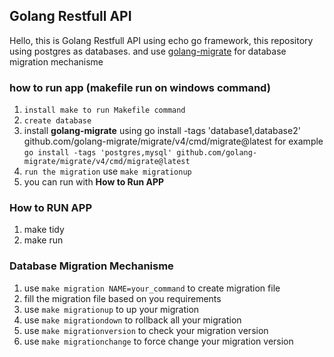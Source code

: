## Golang Restfull API

Hello, this is Golang Restfull API using echo go framework, this repository using postgres as databases. and use [golang-migrate](https://github.com/golang-migrate/migrate/tree/master/database/postgres) for database migration mechanisme

### how to run app (makefile run on windows command)
1. `install make to run Makefile command` 
2. `create database`
3. install **golang-migrate** using go install -tags 'database1,database2' github.com/golang-migrate/migrate/v4/cmd/migrate@latest for example `go install -tags 'postgres,mysql' github.com/golang-migrate/migrate/v4/cmd/migrate@latest` 
4. `run the migration` use `make migrationup`
5. you can run with **How to Run APP** 

### How to RUN APP
1. make tidy
2. make run


### Database Migration Mechanisme
1. use `make migration NAME=your_command` to create migration file
2. fill the migration file based on you requirements
3. use `make migrationup` to up your migration
4. use `make migrationdown` to rollback all your migration
5. use `make migrationversion` to check your migration version
6. use `make migrationchange` to force change your migration version

